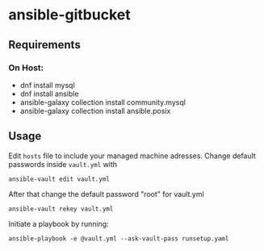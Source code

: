 # ansible-gitbucket

## Requirements
### On Host:
* dnf install mysql
* dnf install ansible
* ansible-galaxy collection install community.mysql
* ansible-galaxy collection install ansible.posix

## Usage
Edit `hosts` file to include your managed machine adresses. Change default passwords inside `vault.yml` with
```
ansible-vault edit vault.yml
```

After that change the default password "root" for vault.yml
```
ansible-vault rekey vault.yml
```

Initiate a playbook by running:
```
ansible-playbook -e @vault.yml --ask-vault-pass runsetup.yaml
```

